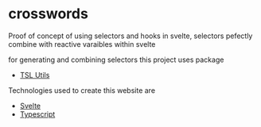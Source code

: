 # crosswords

Proof of concept of using selectors and hooks in svelte, selectors pefectly combine with reactive varaibles within svelte

for generating and combining selectors this project uses package

- [TSL Utils](https://www.npmjs.com/package/tsl-utils)

Technologies used to create this website are

- [Svelte](https://svelte.dev/)
- [Typescript](https://www.typescriptlang.org/)
